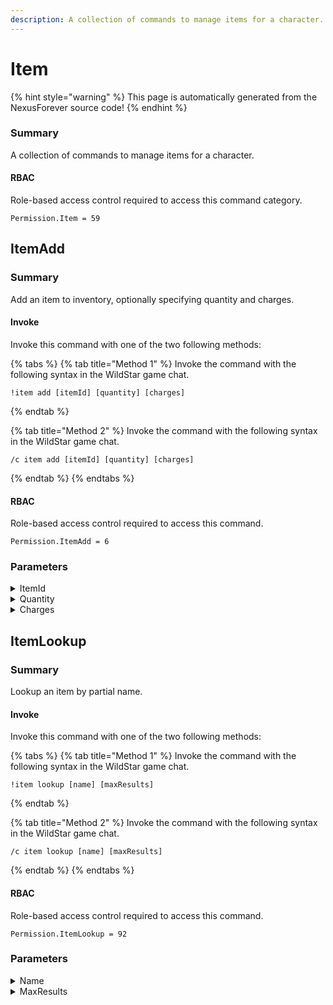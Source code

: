 ```yaml
---
description: A collection of commands to manage items for a character.
---
```


# Item

{% hint style="warning" %}
This page is automatically generated from the NexusForever source code!
{% endhint %}

### Summary

A collection of commands to manage items for a character.

#### RBAC

Role-based access control required to access this command category.

```
Permission.Item = 59
```

## ItemAdd

### Summary

Add an item to inventory, optionally specifying quantity and charges.

#### Invoke

Invoke this command with one of the two following methods:

{% tabs %}
{% tab title="Method 1" %}
Invoke the command with the following syntax in the WildStar game chat.

```
!item add [itemId] [quantity] [charges]
```
{% endtab %}

{% tab title="Method 2" %}
Invoke the command with the following syntax in the WildStar game chat.

```
/c item add [itemId] [quantity] [charges]
```
{% endtab %}
{% endtabs %}

#### RBAC

Role-based access control required to access this command.

```
Permission.ItemAdd = 6
```

### Parameters

<details>

<summary>ItemId</summary>

#### Summary

Item id to create.

#### Optional

No

</details>

<details>

<summary>Quantity</summary>

#### Summary

Quantity of item to create.

#### Optional

No

</details>

<details>

<summary>Charges</summary>

#### Summary

Amount of charges to add to the item.

#### Optional

No

</details>

## ItemLookup

### Summary

Lookup an item by partial name.

#### Invoke

Invoke this command with one of the two following methods:

{% tabs %}
{% tab title="Method 1" %}
Invoke the command with the following syntax in the WildStar game chat.

```
!item lookup [name] [maxResults]
```
{% endtab %}

{% tab title="Method 2" %}
Invoke the command with the following syntax in the WildStar game chat.

```
/c item lookup [name] [maxResults]
```
{% endtab %}
{% endtabs %}

#### RBAC

Role-based access control required to access this command.

```
Permission.ItemLookup = 92
```

### Parameters

<details>

<summary>Name</summary>

#### Summary

Item name to lookup.

#### Optional

No

</details>

<details>

<summary>MaxResults</summary>

#### Summary

Maximum amount of results to return.

#### Optional

No

</details>

